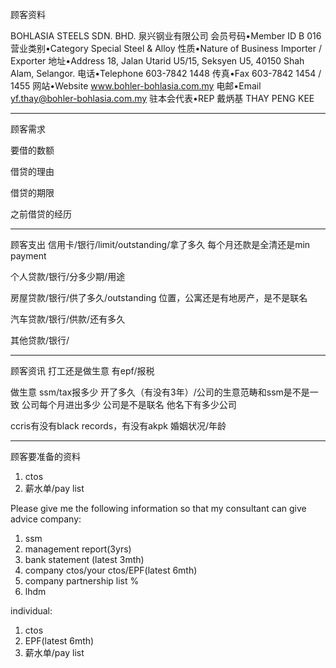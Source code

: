 顾客资料

BOHLASIA STEELS SDN. BHD. 泉兴钢业有限公司
会员号码•Member ID
B 016
营业类别•Category
Special Steel & Alloy
性质•Nature of Business
Importer / Exporter
地址•Address
18, Jalan Utarid U5/15, Seksyen U5, 40150 Shah Alam, Selangor.
电话•Telephone
603-7842 1448
传真•Fax
603-7842 1454 / 1455
网站•Website
www.bohler-bohlasia.com.my
电邮•Email
yf.thay@bohler-bohlasia.com.my
驻本会代表•REP
戴炳基 THAY PENG KEE

-----------------
顾客需求


要借的数额

借贷的理由

借贷的期限

之前借贷的经历


--------------
顾客支出
信用卡/银行/limit/outstanding/拿了多久
每个月还款是全清还是min payment

个人贷款/银行/分多少期/用途

房屋贷款/银行/供了多久/outstanding
位置，公寓还是有地房产，是不是联名

汽车贷款/银行/供款/还有多久

其他贷款/银行/

-----------
顾客资讯
打工还是做生意
有epf/报税

做生意 ssm/tax报多少
开了多久（有没有3年）/公司的生意范畴和ssm是不是一致
公司每个月进出多少
公司是不是联名
他名下有多少公司

ccris有没有black records，有没有akpk
婚姻状况/年龄

-------
顾客要准备的资料
1. ctos
2. 薪水单/pay list

Please give me the following information so that my consultant can give advice
company:
1. ssm
2. management report(3yrs)
3. bank statement (latest 3mth)
4. company ctos/your ctos/EPF(latest 6mth)
5. company partnership list %
6. lhdm

 individual:
 1. ctos
 2. EPF(latest 6mth)
 3. 薪水单/pay list
 




